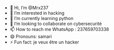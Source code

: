 - 👋 Hi, I’m @Mrx237
- 👀 I’m interested in hacking
- 🌱 I’m currently learning python
- 💞️ I’m looking to collaborate on cybersecurité
- 📫 How to reach me WhatsApp : 237659703338
- 😄 Pronouns: samari
- ⚡ Fun fact: je veux être un hacker

<!---
Mrx237/Mrx237 is a ✨ special ✨ repository because its `README.md` (this file) appears on your GitHub profile.
You can click the Preview link to take a look at your changes.
--->
